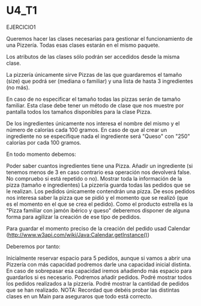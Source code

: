 # U4_T1

EJERCICIO1

Queremos hacer las clases necesarias para gestionar el funcionamiento de una Pizzería. Todas esas clases estarán en el mismo paquete.

Los atributos de las clases sólo podrán ser accedidos desde la misma clase.

La pizzería únicamente sirve Pizzas de las que guardaremos el tamaño (size) que podrá ser (mediana o familiar) y una lista de hasta 3 ingredientes (no más).

En caso de no especificar el tamaño todas las pizzas serán de tamaño familiar. Esta clase debe tener un método de clase que nos muestre por pantalla todos los tamaños disponibles para la clase Pizza.

De los ingredientes únicamente nos interesa el nombre del mismo y el número de calorías cada 100 gramos. En caso de que al crear un ingrediente no se especifique nada el ingrediente será "Queso" con "250" calorías por cada 100 gramos.

En todo momento debemos:

Poder saber cuantos ingredientes tiene una Pizza.
Añadir un ingrediente (si tenemos menos de 3  en caso contrario esa operación nos devolverá false. No compruebo si está repetido o no).
Mostrar toda la información de la pizza (tamaño e ingredientes)
La pizzería guarda todas las pedidos que se le realizan. Los pedidos únicamente contendrán una pizza. De esos pedidos nos interesa saber la pizza que se pidió y el momento que se realizó (que es el momento en el que se crea el pedido). Como el producto estrella es la "Pizza familiar con jamón ibérico y queso" deberemos disponer de alguna forma para agilizar la creación de ese tipo de pedidos.

Para guardar el momento preciso de la creación del pedido usad Calendar (http://www.w3api.com/wiki/Java:Calendar.getInstance())

Deberemos por tanto:

Inicialmente reservar espacio para 5 pedidos, aunque si vamos a abrir una Pizzería con más capacidad podremos darle una capacidad inicial distinta. En caso de sobrepasar esa capacidad iremos añadiendo más espacio para guardarlos si es necesario.
Podremos añadir pedidos.
Podré mostrar todos los pedidos realizados a la pizzería.
Podré mostrar la cantidad de pedidos que se han realizado.
NOTA: Recordad que debéis probar las distintas clases en un Main para aseguraros que todo está correcto.
